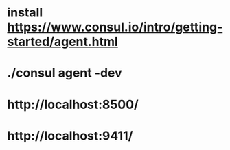# install https://www.consul.io/intro/getting-started/agent.html
# ./consul agent -dev

# http://localhost:8500/
# http://localhost:9411/
